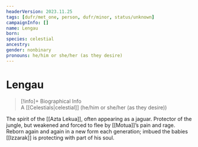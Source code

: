 ```yaml
---
headerVersion: 2023.11.25
tags: [dufr/met_one, person, dufr/minor, status/unknown]
campaignInfo: []
name: Lengau
born:
species: celestial
ancestry:
gender: nonbinary
pronouns: he/him or she/her (as they desire)
---
```

# Lengau
>[!info]+ Biographical Info  
> A [[Celestials|celestial]] (he/him or she/her (as they desire))

The spirit of the [[Azta Lekua]], often appearing as a jaguar. Protector of the jungle, but weakened and forced to flee by [[Motua]]’s pain and rage. Reborn again and again in a new form each generation; imbued the babies [[Izzarak]] is protecting with part of his soul.